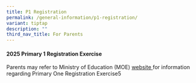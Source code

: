 ```yaml
---
title: P1 Registration
permalink: /general-information/p1-registration/
variant: tiptap
description: ""
third_nav_title: For Parents
---
```

<h4><strong>2025 Primary 1 Registration Exercise</strong></h4>
<p>Parents may refer to Ministry of Education (MOE) <a href="https://www.moe.gov.sg/primary/p1-registration/registration-phases-key-dates" rel="noopener noreferrer nofollow" target="_blank">website </a>for
information regarding Primary One Registration Exercise5</p>